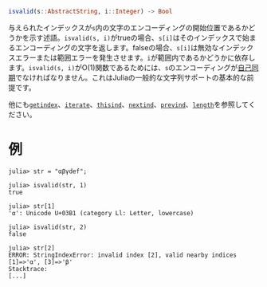 ```julia
isvalid(s::AbstractString, i::Integer) -> Bool
```

与えられたインデックスが`s`内の文字のエンコーディングの開始位置であるかどうかを示す述語。`isvalid(s, i)`がtrueの場合、`s[i]`はそのインデックスで始まるエンコーディングの文字を返します。falseの場合、`s[i]`は無効なインデックスエラーまたは範囲エラーを発生させます。`i`が範囲内であるかどうかに依存します。`isvalid(s, i)`がO(1)関数であるためには、`s`のエンコーディングが[自己同期](https://en.wikipedia.org/wiki/Self-synchronizing_code)でなければなりません。これはJuliaの一般的な文字列サポートの基本的な前提です。

他にも[`getindex`](@ref)、[`iterate`](@ref)、[`thisind`](@ref)、[`nextind`](@ref)、[`prevind`](@ref)、[`length`](@ref)を参照してください。

# 例

```jldoctest
julia> str = "αβγdef";

julia> isvalid(str, 1)
true

julia> str[1]
'α': Unicode U+03B1 (category Ll: Letter, lowercase)

julia> isvalid(str, 2)
false

julia> str[2]
ERROR: StringIndexError: invalid index [2], valid nearby indices [1]=>'α', [3]=>'β'
Stacktrace:
[...]
```
